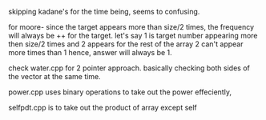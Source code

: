 skipping kadane's for the time being, seems to confusing. 

for moore- since the target appears more than size/2 times, the frequency will always be ++ for the target. 
let's say 1 is target number appearing more then size/2 times and 2 appears for the rest of the array
2 can't appear more times than 1 hence, answer will always be 1. 

check water.cpp for 2 pointer approach. 
basically checking both sides of the vector at the same time. 

power.cpp uses binary operations to take out the power effeciently, 

selfpdt.cpp is to take out the product of array except self 